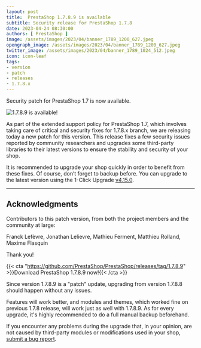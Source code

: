 ```yaml
---
layout: post
title:  PrestaShop 1.7.8.9 is available
subtitle: Security release for PrestaShop 1.7.8
date: 2023-04-24 08:30:00
authors: [ PrestaShop ]
image: /assets/images/2023/04/banner_1789_1200_627.jpeg
opengraph_image: /assets/images/2023/04/banner_1789_1200_627.jpeg
twitter_image: /assets/images/2023/04/banner_1789_1024_512.jpeg
icon: icon-leaf
tags:
- version
- patch
- releases
- 1.7.8.x
---
```


Security patch for PrestaShop 1.7 is now available.

![1.7.8.9 is available!](/assets/images/2023/04/banner_1789_1534_424.jpeg)

As part of the extended support policy for PrestaShop 1.7, which involves taking care of critical and security fixes for 1.7.8.x branch, we are releasing today a new patch for this version. This release fixes a few security issues reported by community researchers and upgrades some third-party libraries to their latest versions to ensure the stability and security of your shop.

It is recommended to upgrade your shop quickly in order to benefit from these fixes. Of course, don’t forget to backup before. You can upgrade to the latest version using the 1-Click Upgrade [v4.15.0](https://github.com/PrestaShop/autoupgrade/releases/tag/v4.15.0).

---

## Acknowledgments

Contributors to this patch version, from both the project members and the community at large:

Franck Lefèvre, Jonathan Lelievre, Mathieu Ferment, Matthieu Rolland, Maxime Flasquin

Thank you!

{{< cta "https://github.com/PrestaShop/PrestaShop/releases/tag/1.7.8.9" >}}Download PrestaShop 1.7.8.9 now!{{< /cta >}}

Since version 1.7.8.9 is a "patch" update, upgrading from version 1.7.8.8 should happen without any issues.

Features will work better, and modules and themes, which worked fine on previous 1.7.8 release, will work just as well with 1.7.8.9. As for every upgrade, it's highly recommended to do a full manual backup beforehand.

If you encounter any problems during the upgrade that, in your opinion, are not caused by third-party modules or modifications used in your shop, [submit a bug report](https://www.prestashop-project.org/get-involved/report-issues/).
